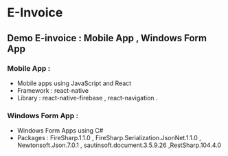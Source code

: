 # E-Invoice 
## Demo E-invoice : Mobile App , Windows Form App

### Mobile App :
* Mobile apps using JavaScript and React
* Framework : react-native 
* Library : react-native-firebase , react-navigation .

### Windows Form App :
* Windows Form Apps using C# 
* Packages : FireSharp.1.1.0 , FireSharp.Serialization.JsonNet.1.1.0 , Newtonsoft.Json.7.0.1 , sautinsoft.document.3.5.9.26 ,RestSharp.104.4.0


